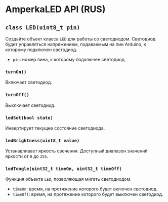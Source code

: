 # AmperkaLED API (RUS)

## `class LED(uint8_t pin)`
Создайте объект класса `LED` для работы со светодиодом.
Светодиод будет управляться напряжением, подаваемым на пин Arduino, к которому подключен светодиод.
- `pin`: номер пина, к которому подключен светодиод.

### `turnOn()`
Включает светодиод.

### `turnOff()`
Выключает светодиод.

### `ledSet(bool state)`
Инвертирует текущее состояние светодиода.

### `ledBrightness(uint8_t value)`
Устанавливает яркость свечения. Доступный диапазон значений яркости от `0` до `255`.

### `ledToogle(uint32_t timeOn, uint32_t timeOff)`
Функция объекта `LED`, позволяющая мигать светодиодом.
- `timeOn`: время, на протяжение которого будет включен светодиод.
- `timeOff`: время, на протяжение которого будет выключен светодиод.